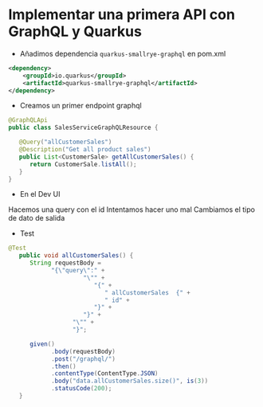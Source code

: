 # Implementar una primera API con GraphQL y Quarkus

* Añadimos dependencia `quarkus-smallrye-graphql` en pom.xml 
```xml
<dependency>
    <groupId>io.quarkus</groupId>
    <artifactId>quarkus-smallrye-graphql</artifactId>
</dependency>
```

* Creamos un primer endpoint graphql

```java
@GraphQLApi
public class SalesServiceGraphQLResource {

   @Query("allCustomerSales")
   @Description("Get all product sales")
   public List<CustomerSale> getAllCustomerSales() {
      return CustomerSale.listAll();
   }
}
```
 
* En el Dev UI

Hacemos una query con el id
Intentamos hacer uno mal
Cambiamos el tipo de dato de salida

* Test
```java
@Test
   public void allCustomerSales() {
      String requestBody =
            "{\"query\":" +
                     "\"" +
                        "{" +
                           " allCustomerSales  {" +
                           " id" +
                        "}" +
                     "}" +
                  "\"" +
                  "}";

      given()
            .body(requestBody)
            .post("/graphql/")
            .then()
            .contentType(ContentType.JSON)
            .body("data.allCustomerSales.size()", is(3))
            .statusCode(200);
   }
```